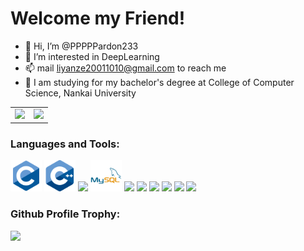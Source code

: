# Welcome my Friend!

- 👋 Hi, I’m @PPPPPardon233
- 👀 I’m interested in DeepLearning
- 📫 mail liyanze20011010@gmail.com to reach me
- 🏫 I am studying for my bachelor's degree at College of Computer Science, Nankai University


<table>
    <tr>
        <td ><center><img src="https://github-readme-stats.vercel.app/api?username=PPPPPardon233&show_icons=true&theme=onedar&text_color=000&icon_color=000&bg_color=0,ea6161,ffc64d,fffc4d,52fa5a&k"></td>
        <td ><center><img src="https://github-readme-stats.vercel.app/api/top-langs/?username=PPPPPardon233&layout=compact&langs_count=8&theme=graywhite&text_color=000&icon_color=fff&bg_color=0,52fa5a,4dfcff,c64dff&theme=graywhite"  ></td>
    </tr>
</table>




<p align="left">
</p>


<h3 align="left">Languages and Tools:</h3>


<code><a href="https://www.python.org/" target="_blank"><img height="50" src="https://raw.githubusercontent.com/devicons/devicon/master/icons/c/c-original.svg"></a></code>
<code><a href="https://www.w3schools.com/cpp/" target="_blank"><img height="50" src="https://raw.githubusercontent.com/devicons/devicon/master/icons/cplusplus/cplusplus-original.svg"></a></code>
<code><a href="https://www.python.org/" target="_blank"><img height="50" src="https://www.vectorlogo.zone/logos/python/python-icon.svg"></a></code>
<code><a href="https://www.mysql.com/" target="_blank"><img height="50" src="https://raw.githubusercontent.com/devicons/devicon/master/icons/mysql/mysql-original-wordmark.svg"></a></code>
<code><a href="https://git-scm.com/" target="_blank"><img height="50" src="https://www.vectorlogo.zone/logos/git-scm/git-scm-icon.svg"></a></code>
<code><a href="https://github.com/" target="_blank"><img height="50" src="https://www.vectorlogo.zone/logos/github/github-tile.svg"></a></code>
<code><a href="https://pytorch.com" target="_blank"><img height="50" src="https://www.vectorlogo.zone/logos/pytorch/pytorch-icon.svg"></a></code>
<code><a href="https://linux.com" target="_blank"><img height="50" src="https://www.vectorlogo.zone/logos/linux/linux-icon.svg"></a></code>
<code><a href="https://ubuntu.com" target="_blank"><img height="50" src="https://www.vectorlogo.zone/logos/ubuntu/ubuntu-icon.svg"></a></code>
<code><a href="https://code.visualstudio.com" target="_blank"><img height="50" src="https://www.vectorlogo.zone/logos/visualstudio_code/visualstudio_code-icon.svg"></a></code>



<h3 align="left">Github Profile Trophy:</h3>
<div align="left">
  <img  src="https://github-profile-trophy.vercel.app/?username=PPPPPardon233&theme=gruvbox&row=1&column=7&no-frame=true&no-bg=true" />
</div>



